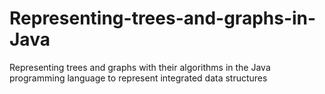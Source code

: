 # Representing-trees-and-graphs-in-Java
Representing trees and graphs with their algorithms in the Java programming language to represent integrated data structures
